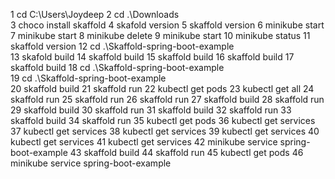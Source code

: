    1 cd C:\Users\Joydeep
   2 cd .\Downloads\
   3 choco install skaffold
   4 skafold version
   5 skaffold version
   6 minikube start
   7 minikube start
   8 minikube delete
   9 minikube start
  10 minikube status
  11 skaffold version
  12 cd .\Skaffold-spring-boot-example\
  13 skafold build
  14 skaffold build
  15 skaffold build
  16 skaffold build
  17 skaffold build
  18 cd .\Skaffold-spring-boot-example\
  19 cd .\Skaffold-spring-boot-example\
  20 skaffold build
  21 skaffold run
  22 kubectl get pods
  23 kubectl get all
  24 skaffold run
  25 skaffold run
  26 skaffold run
  27 skaffold build
  28 skaffold run
  29 skaffold build
  30 skaffold run
  31 skaffold build
  32 skaffold run
  33 skaffold build
  34 skaffold run
  35 kubectl get pods
  36 kubectl get services
  37 kubectl get services
  38 kubectl get services
  39 kubectl get services
  40 kubectl get services
  41 kubectl get services
  42 minikube service spring-boot-example
  43 skaffold build
  44 skaffold run
  45 kubectl get pods
  46 minikube service spring-boot-example